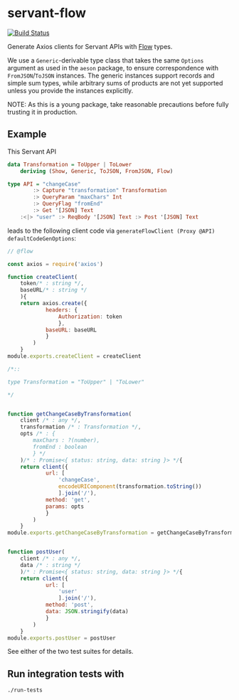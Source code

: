# servant-flow

[![Build Status](https://travis-ci.org/henrylabs/servant-flow.svg?branch=master)](https://travis-ci.org/henrylabs/servant-flow)

Generate Axios clients for Servant APIs with [Flow](https://flow.org) types.

We use a `Generic`-derivable type class that takes the same `Options` argument as used in the `aeson` package, to ensure correspondence with `FromJSON`/`ToJSON` instances. The generic instances support records and simple sum types, while arbitrary sums of products are not yet supported unless you provide the instances explicitly.

NOTE: As this is a young package, take reasonable precautions before fully trusting it in production.

## Example

This Servant API

```haskell
data Transformation = ToUpper | ToLower
    deriving (Show, Generic, ToJSON, FromJSON, Flow)

type API = "changeCase"
        :> Capture "transformation" Transformation
        :> QueryParam "maxChars" Int
        :> QueryFlag "fromEnd"
        :> Get '[JSON] Text
    :<|> "user" :> ReqBody '[JSON] Text :> Post '[JSON] Text
```

leads to the following client code via `generateFlowClient (Proxy @API) defaultCodeGenOptions`:

```javascript
// @flow

const axios = require('axios')

function createClient(
    token/* : string */,
    baseURL/* : string */
    ){
    return axios.create({
            headers: {
                Authorization: token
                },
            baseURL: baseURL
            }
        )
    }
module.exports.createClient = createClient

/*::

type Transformation = "ToUpper" | "ToLower"

*/


function getChangeCaseByTransformation(
    client /* : any */,
    transformation /* : Transformation */,
    opts /* : {
        maxChars : ?(number),
        fromEnd : boolean
        } */
    )/* : Promise<{ status: string, data: string }> */{
    return client({
            url: [
                'changeCase',
                encodeURIComponent(transformation.toString())
                ].join('/'),
            method: 'get',
            params: opts
            }
        )
    }
module.exports.getChangeCaseByTransformation = getChangeCaseByTransformation


function postUser(
    client /* : any */,
    data /* : string */
    )/* : Promise<{ status: string, data: string }> */{
    return client({
            url: [
                'user'
                ].join('/'),
            method: 'post',
            data: JSON.stringify(data)
            }
        )
    }
module.exports.postUser = postUser
```

See either of the two test suites for details.

## Run integration tests with
```
./run-tests
```
